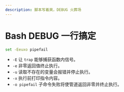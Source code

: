 ```yaml
---
description: 脚本写着爽，DEBUG 火葬场
---
```


# Bash DEBUG 一行搞定

```bash
set -Eeuxo pipefail
```

* `-E` 让 `trap` 能够捕获函数内信号。
* `-e` 非零返回值终止执行。
* `-u` 读取不存在的变量会报错并停止执行。
* `-x` 执行前打印指令内容。
* `-o pipefail` 子命令失败将使管道返回非零并终止执行。

